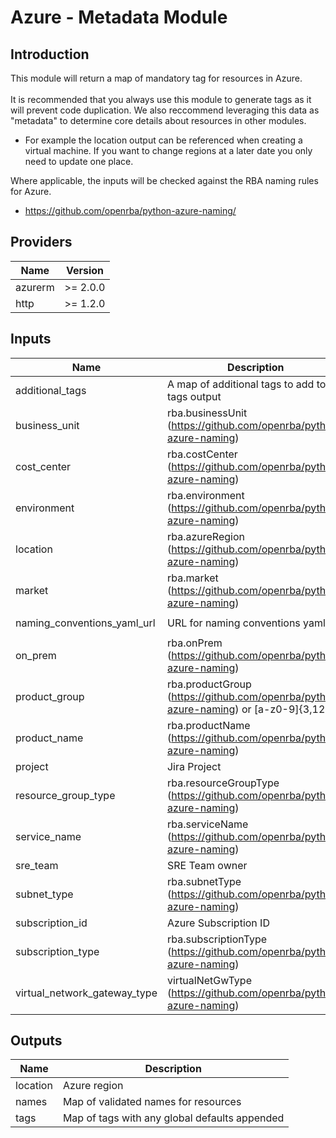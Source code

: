 # Azure - Metadata Module

## Introduction

This module will return a map of mandatory tag for resources in Azure.<br />
<br />
It is recommended that you always use this module to generate tags as it will prevent code duplication. We also reccommend leveraging this data as "metadata" to determine core details about resources in other modules.

- For example the location output can be referenced when creating a virtual machine. If you want to change regions at a later date you only need to update one place.<br />

Where applicable, the inputs will be checked against the RBA naming rules for Azure.

- https://github.com/openrba/python-azure-naming/<br />

<!--- BEGIN_TF_DOCS --->
## Providers

| Name | Version |
|------|---------|
| azurerm | >= 2.0.0 |
| http | >= 1.2.0 |

## Inputs

| Name | Description | Type | Default | Required |
|------|-------------|------|---------|:-----:|
| additional\_tags | A map of additional tags to add to the tags output | `map(string)` | `{}` | no |
| business\_unit | rba.businessUnit (https://github.com/openrba/python-azure-naming) | `string` | n/a | yes |
| cost\_center | rba.costCenter (https://github.com/openrba/python-azure-naming) | `string` | n/a | yes |
| environment | rba.environment (https://github.com/openrba/python-azure-naming) | `string` | n/a | yes |
| location | rba.azureRegion (https://github.com/openrba/python-azure-naming) | `string` | n/a | yes |
| market | rba.market (https://github.com/openrba/python-azure-naming) | `string` | n/a | yes |
| naming\_conventions\_yaml\_url | URL for naming conventions yaml file | `string` | `"https://raw.githubusercontent.com/openrba/python-azure-naming/master/custom.yaml"` | no |
| on\_prem | rba.onPrem (https://github.com/openrba/python-azure-naming) | `string` | `""` | no |
| product\_group | rba.productGroup (https://github.com/openrba/python-azure-naming) or [a-z0-9]{3,12} | `string` | `""` | no |
| product\_name | rba.productName (https://github.com/openrba/python-azure-naming) | `string` | `""` | no |
| project | Jira Project | `string` | n/a | yes |
| resource\_group\_type | rba.resourceGroupType (https://github.com/openrba/python-azure-naming) | `string` | n/a | yes |
| service\_name | rba.serviceName (https://github.com/openrba/python-azure-naming) | `string` | `""` | no |
| sre\_team | SRE Team owner | `string` | `""` | no |
| subnet\_type | rba.subnetType (https://github.com/openrba/python-azure-naming) | `string` | `""` | no |
| subscription\_id | Azure Subscription ID | `string` | n/a | yes |
| subscription\_type | rba.subscriptionType (https://github.com/openrba/python-azure-naming) | `string` | n/a | yes |
| virtual\_network\_gateway\_type | virtualNetGwType (https://github.com/openrba/python-azure-naming) | `string` | `""` | no |

## Outputs

| Name | Description |
|------|-------------|
| location | Azure region |
| names | Map of validated names for resources |
| tags | Map of tags with any global defaults appended |
<!--- END_TF_DOCS --->